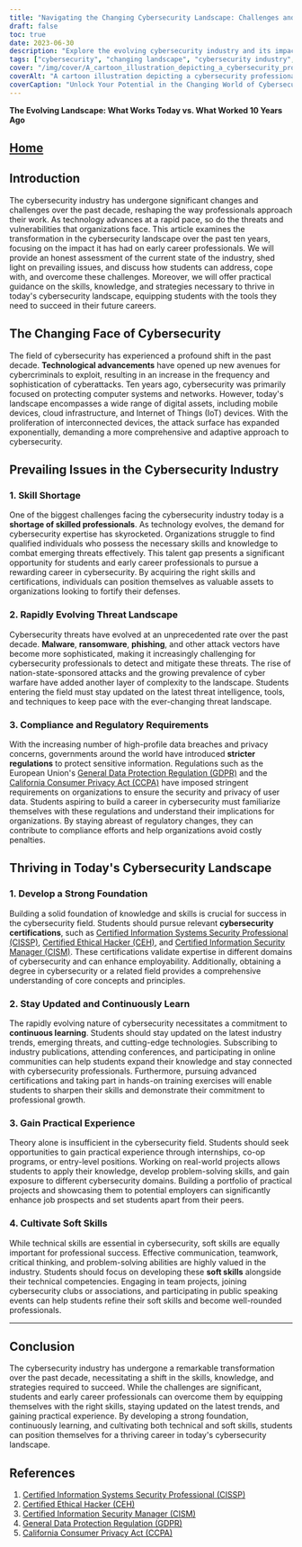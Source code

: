 ```yaml
---
title: "Navigating the Changing Cybersecurity Landscape: Challenges and Strategies for Early Career Professionals"
draft: false
toc: true
date: 2023-06-30
description: "Explore the evolving cybersecurity industry and its impact on early career professionals, with practical guidance on addressing challenges and thriving in today's landscape."
tags: ["cybersecurity", "changing landscape", "cybersecurity industry", "early career professionals", "technology advancements", "cyber threats", "skill shortage", "rapid evolution", "compliance requirements", "practical guidance", "cybersecurity certifications", "continuous learning", "practical experience", "soft skills development", "thriving career", "evolving cybersecurity", "challenges in cybersecurity", "impact of technology", "cybersecurity skills", "emerging threats", "cybersecurity regulations", "career advice", "cybersecurity education", "cybersecurity trends", "cybersecurity professionals", "cybersecurity job market", "cybersecurity strategies", "job prospects", "cybersecurity awareness", "industry certifications", "network security"]
cover: "/img/cover/A_cartoon_illustration_depicting_a_cybersecurity_profession_c.png"
coverAlt: "A cartoon illustration depicting a cybersecurity professional safeguarding a network with a shield and lock."
coverCaption: "Unlock Your Potential in the Changing World of Cybersecurity"
---
```


**The Evolving Landscape: What Works Today vs. What Worked 10 Years Ago**

## [Home](/cyber-security-career-playbook-start/)

## Introduction

The cybersecurity industry has undergone significant changes and challenges over the past decade, reshaping the way professionals approach their work. As technology advances at a rapid pace, so do the threats and vulnerabilities that organizations face. This article examines the transformation in the cybersecurity landscape over the past ten years, focusing on the impact it has had on early career professionals. We will provide an honest assessment of the current state of the industry, shed light on prevailing issues, and discuss how students can address, cope with, and overcome these challenges. Moreover, we will offer practical guidance on the skills, knowledge, and strategies necessary to thrive in today's cybersecurity landscape, equipping students with the tools they need to succeed in their future careers.

## The Changing Face of Cybersecurity

The field of cybersecurity has experienced a profound shift in the past decade. **Technological advancements** have opened up new avenues for cybercriminals to exploit, resulting in an increase in the frequency and sophistication of cyberattacks. Ten years ago, cybersecurity was primarily focused on protecting computer systems and networks. However, today's landscape encompasses a wide range of digital assets, including mobile devices, cloud infrastructure, and Internet of Things (IoT) devices. With the proliferation of interconnected devices, the attack surface has expanded exponentially, demanding a more comprehensive and adaptive approach to cybersecurity.

## Prevailing Issues in the Cybersecurity Industry

### 1. Skill Shortage

One of the biggest challenges facing the cybersecurity industry today is a **shortage of skilled professionals**. As technology evolves, the demand for cybersecurity expertise has skyrocketed. Organizations struggle to find qualified individuals who possess the necessary skills and knowledge to combat emerging threats effectively. This talent gap presents a significant opportunity for students and early career professionals to pursue a rewarding career in cybersecurity. By acquiring the right skills and certifications, individuals can position themselves as valuable assets to organizations looking to fortify their defenses.

### 2. Rapidly Evolving Threat Landscape

Cybersecurity threats have evolved at an unprecedented rate over the past decade. **Malware**, **ransomware**, **phishing**, and other attack vectors have become more sophisticated, making it increasingly challenging for cybersecurity professionals to detect and mitigate these threats. The rise of nation-state-sponsored attacks and the growing prevalence of cyber warfare have added another layer of complexity to the landscape. Students entering the field must stay updated on the latest threat intelligence, tools, and techniques to keep pace with the ever-changing threat landscape.

### 3. Compliance and Regulatory Requirements

With the increasing number of high-profile data breaches and privacy concerns, governments around the world have introduced **stricter regulations** to protect sensitive information. Regulations such as the European Union's [General Data Protection Regulation (GDPR)](https://eur-lex.europa.eu/legal-content/EN/TXT/?uri=CELEX%3A32016R0679) and the [California Consumer Privacy Act (CCPA)](https://oag.ca.gov/privacy/ccpa) have imposed stringent requirements on organizations to ensure the security and privacy of user data. Students aspiring to build a career in cybersecurity must familiarize themselves with these regulations and understand their implications for organizations. By staying abreast of regulatory changes, they can contribute to compliance efforts and help organizations avoid costly penalties.

## Thriving in Today's Cybersecurity Landscape

### 1. Develop a Strong Foundation

Building a solid foundation of knowledge and skills is crucial for success in the cybersecurity field. Students should pursue relevant **cybersecurity certifications**, such as [Certified Information Systems Security Professional (CISSP)](https://www.isc2.org/Certifications/CISSP), [Certified Ethical Hacker (CEH)](https://www.eccouncil.org/programs/certified-ethical-hacker-ceh/), and [Certified Information Security Manager (CISM)](https://www.isaca.org/credentialing/cism). These certifications validate expertise in different domains of cybersecurity and can enhance employability. Additionally, obtaining a degree in cybersecurity or a related field provides a comprehensive understanding of core concepts and principles.

### 2. Stay Updated and Continuously Learn

The rapidly evolving nature of cybersecurity necessitates a commitment to **continuous learning**. Students should stay updated on the latest industry trends, emerging threats, and cutting-edge technologies. Subscribing to industry publications, attending conferences, and participating in online communities can help students expand their knowledge and stay connected with cybersecurity professionals. Furthermore, pursuing advanced certifications and taking part in hands-on training exercises will enable students to sharpen their skills and demonstrate their commitment to professional growth.

### 3. Gain Practical Experience

Theory alone is insufficient in the cybersecurity field. Students should seek opportunities to gain practical experience through internships, co-op programs, or entry-level positions. Working on real-world projects allows students to apply their knowledge, develop problem-solving skills, and gain exposure to different cybersecurity domains. Building a portfolio of practical projects and showcasing them to potential employers can significantly enhance job prospects and set students apart from their peers.

### 4. Cultivate Soft Skills

While technical skills are essential in cybersecurity, soft skills are equally important for professional success. Effective communication, teamwork, critical thinking, and problem-solving abilities are highly valued in the industry. Students should focus on developing these **soft skills** alongside their technical competencies. Engaging in team projects, joining cybersecurity clubs or associations, and participating in public speaking events can help students refine their soft skills and become well-rounded professionals.

______

## Conclusion

The cybersecurity industry has undergone a remarkable transformation over the past decade, necessitating a shift in the skills, knowledge, and strategies required to succeed. While the challenges are significant, students and early career professionals can overcome them by equipping themselves with the right skills, staying updated on the latest trends, and gaining practical experience. By developing a strong foundation, continuously learning, and cultivating both technical and soft skills, students can position themselves for a thriving career in today's cybersecurity landscape.

## References

1. [Certified Information Systems Security Professional (CISSP)](https://www.isc2.org/Certifications/CISSP)
2. [Certified Ethical Hacker (CEH)](https://www.eccouncil.org/programs/certified-ethical-hacker-ceh/)
3. [Certified Information Security Manager (CISM)](https://www.isaca.org/credentialing/cism)
4. [General Data Protection Regulation (GDPR)](https://eur-lex.europa.eu/legal-content/EN/TXT/?uri=CELEX%3A32016R0679)
5. [California Consumer Privacy Act (CCPA)](https://oag.ca.gov/privacy/ccpa)
